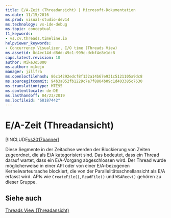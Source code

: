 ```yaml
---
title: E/A-Zeit (Threadansicht) | Microsoft-Dokumentation
ms.date: 11/15/2016
ms.prod: visual-studio-dev14
ms.technology: vs-ide-debug
ms.topic: conceptual
f1_keywords:
- vs.cv.threads.timeline.io
helpviewer_keywords:
- Concurrency Visualizer, I/O time (Threads View)
ms.assetid: 0c4ec14d-d8dd-49c1-999c-dcbf4e8e1dc8
caps.latest.revision: 10
author: MikeJo5000
ms.author: mikejo
manager: jillfra
ms.openlocfilehash: 86c14292edcf8f132a14b67e931c5121105a9dc8
ms.sourcegitcommit: 94b3a052fb1229c7e7f8804b09c1d403385c7630
ms.translationtype: MTE95
ms.contentlocale: de-DE
ms.lasthandoff: 04/23/2019
ms.locfileid: "68187442"
---
```

# <a name="io-time-threads-view"></a>E/A-Zeit (Threadansicht)
[!INCLUDE[vs2017banner](../includes/vs2017banner.md)]

Diese Segmente in der Zeitachse werden der Blockierung von Zeiten zugeordnet, die als E/A kategorisiert sind. Das bedeutet, dass ein Thread darauf wartet, dass ein E/A-Vorgang abgeschlossen wird. Der Thread wurde möglicherweise in einer API oder von einer E/A-bezogenen Kernelwarteursache blockiert, die von der Parallelitätsschnellansicht als E/A erfasst wird. APIs wie `CreateFile()`, `ReadFile()` und `WSARecv()` gehören zu dieser Gruppe.  
  
## <a name="see-also"></a>Siehe auch  
 [Threads View (Threadansicht)](../profiling/threads-view-parallel-performance.md)
